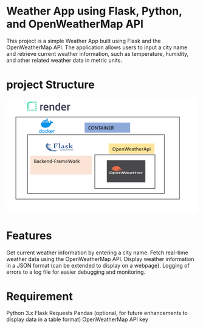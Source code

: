 # Weather App using Flask, Python, and OpenWeatherMap API

This project is a simple Weather App built using Flask and the OpenWeatherMap API. The application allows users to input a city name and retrieve current weather information, such as temperature, humidity, and other related weather data in metric units.


# project Structure 


![alt image](https://github.com/AtharvThakur7/Weather_Apllication3/blob/596ebcad76a83eae9a9bae1e60d826e724f3e73d/Screenshot%202024-12-28%20234016.png)

# Features
Get current weather information by entering a city name.
Fetch real-time weather data using the OpenWeatherMap API.
Display weather information in a JSON format (can be extended to display on a webpage).
Logging of errors to a log file for easier debugging and monitoring.

# Requirement
Python 3.x
Flask
Requests
Pandas (optional, for future enhancements to display data in a table format)
OpenWeatherMap API key
 
